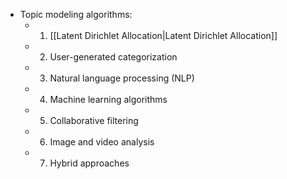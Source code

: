 - Topic modeling algorithms:
	- 1. [[Latent Dirichlet Allocation|Latent Dirichlet Allocation]]
	- 2. User-generated categorization
	- 3. Natural language processing (NLP)
	- 4. Machine learning algorithms
	- 5. Collaborative filtering
	- 6. Image and video analysis
	- 7. Hybrid approaches